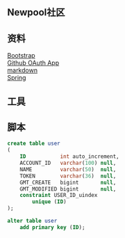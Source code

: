 ## Newpool社区

## 资料
[Bootstrap](https://v3.bootcss.com/getting-started/)  
[Github OAuth App](https://docs.github.com/cn/developers/apps/creating-an-oauth-app)  
[markdown](https://www.runoob.com/markdown/md-tutorial.html)  
[Spring](https://docs.spring.io/spring-boot/docs/2.0.0.RC1/reference/htmlsingle/#boot-features-embedded-database-support)  
## 工具

## 脚本
```sql
create table user
(
    ID           int auto_increment,
    ACCOUNT_ID   varchar(100) null,
    NAME         varchar(50)  null,
    TOKEN        varchar(36)  null,
    GMT_CREATE   bigint       null,
    GMT_MODIFIED bigint       null,
    constraint USER_ID_uindex
        unique (ID)
);

alter table user
    add primary key (ID);

```
